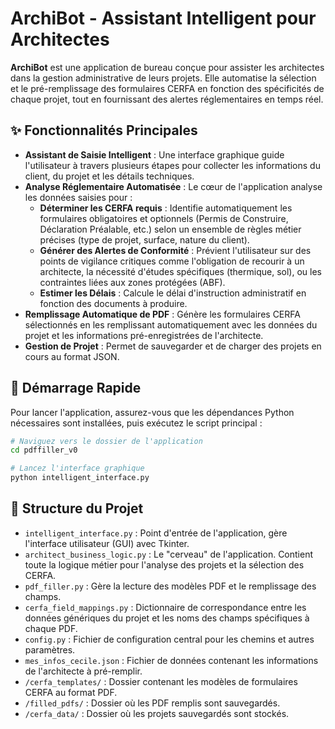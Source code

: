 # ArchiBot - Assistant Intelligent pour Architectes

**ArchiBot** est une application de bureau conçue pour assister les architectes dans la gestion administrative de leurs projets. Elle automatise la sélection et le pré-remplissage des formulaires CERFA en fonction des spécificités de chaque projet, tout en fournissant des alertes réglementaires en temps réel.

## ✨ Fonctionnalités Principales

- **Assistant de Saisie Intelligent** : Une interface graphique guide l'utilisateur à travers plusieurs étapes pour collecter les informations du client, du projet et les détails techniques.
- **Analyse Réglementaire Automatisée** : Le cœur de l'application analyse les données saisies pour :
  - **Déterminer les CERFA requis** : Identifie automatiquement les formulaires obligatoires et optionnels (Permis de Construire, Déclaration Préalable, etc.) selon un ensemble de règles métier précises (type de projet, surface, nature du client).
  - **Générer des Alertes de Conformité** : Prévient l'utilisateur sur des points de vigilance critiques comme l'obligation de recourir à un architecte, la nécessité d'études spécifiques (thermique, sol), ou les contraintes liées aux zones protégées (ABF).
  - **Estimer les Délais** : Calcule le délai d'instruction administratif en fonction des documents à produire.
- **Remplissage Automatique de PDF** : Génère les formulaires CERFA sélectionnés en les remplissant automatiquement avec les données du projet et les informations pré-enregistrées de l'architecte.
- **Gestion de Projet** : Permet de sauvegarder et de charger des projets en cours au format JSON.

## 🚀 Démarrage Rapide

Pour lancer l'application, assurez-vous que les dépendances Python nécessaires sont installées, puis exécutez le script principal :

```bash
# Naviguez vers le dossier de l'application
cd pdffiller_v0

# Lancez l'interface graphique
python intelligent_interface.py
```

## 📂 Structure du Projet

- `intelligent_interface.py` : Point d'entrée de l'application, gère l'interface utilisateur (GUI) avec Tkinter.
- `architect_business_logic.py` : Le "cerveau" de l'application. Contient toute la logique métier pour l'analyse des projets et la sélection des CERFA.
- `pdf_filler.py` : Gère la lecture des modèles PDF et le remplissage des champs.
- `cerfa_field_mappings.py` : Dictionnaire de correspondance entre les données génériques du projet et les noms des champs spécifiques à chaque PDF.
- `config.py` : Fichier de configuration central pour les chemins et autres paramètres.
- `mes_infos_cecile.json` : Fichier de données contenant les informations de l'architecte à pré-remplir.
- `/cerfa_templates/` : Dossier contenant les modèles de formulaires CERFA au format PDF.
- `/filled_pdfs/` : Dossier où les PDF remplis sont sauvegardés.
- `/cerfa_data/` : Dossier où les projets sauvegardés sont stockés.